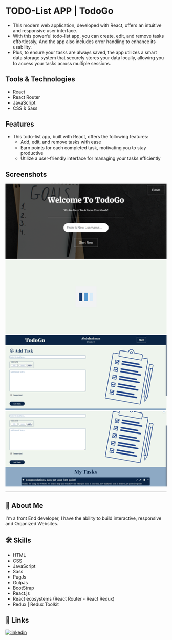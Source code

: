 # TODO-List APP | TodoGo

- This modern web application, developed with React, offers an intuitive and responsive user interface.
- With this powerful todo-list app, you can create, edit, and remove tasks effortlessly, And the app also includes error handling to enhance its usability.
- Plus, to ensure your tasks are always saved, the app utilizes a smart data storage system that securely stores your data locally, allowing you to access your tasks across multiple sessions.

## Tools & Technologies

- React
- React Router
- JavaScript
- CSS & Sass

## Features

- This todo-list app, built with React, offers the following features:
  - Add, edit, and remove tasks with ease
  - Earn points for each completed task, motivating you to stay productive
  - Utilize a user-friendly interface for managing your tasks efficiently

## Screenshots

![todogo](./screenshots/1.png)
![Loading](./screenshots/2.png)
![todogo](./screenshots/3.png)
![todogo](./screenshots/4.png)

---

## 🚀 About Me
I'm a front End developer, I have the ability to build interactive, responsive and Organized Websites.


## 🛠 Skills
- HTML
- CSS
- JavaScript
- Sass
- PugJs
- GulpJs
- BootStrap
- React.js
- React ecosystems (React Router - React Redux)
- Redux | Redux Toolkit 


## 🔗 Links
[![linkedin](https://img.shields.io/badge/linkedin-0A66C2?style=for-the-badge&logo=linkedin&logoColor=white)](https://www.linkedin.com/in/abdulrahman-mohammed22/)
